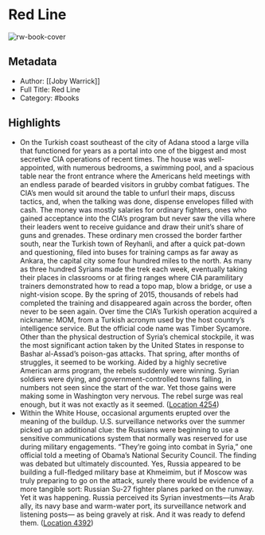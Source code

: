 # Red Line

![rw-book-cover](https://m.media-amazon.com/images/I/81-I9aghnbL._SY160.jpg)

## Metadata
- Author: [[Joby Warrick]]
- Full Title: Red Line
- Category: #books

## Highlights
- On the Turkish coast southeast of the city of Adana stood a large villa that functioned for years as a portal into one of the biggest and most secretive CIA operations of recent times. The house was well-appointed, with numerous bedrooms, a swimming pool, and a spacious table near the front entrance where the Americans held meetings with an endless parade of bearded visitors in grubby combat fatigues. The CIA’s men would sit around the table to unfurl their maps, discuss tactics, and, when the talking was done, dispense envelopes filled with cash. The money was mostly salaries for ordinary fighters, ones who gained acceptance into the CIA’s program but never saw the villa where their leaders went to receive guidance and draw their unit’s share of guns and grenades. These ordinary men crossed the border farther south, near the Turkish town of Reyhanli, and after a quick pat-down and questioning, filed into buses for training camps as far away as Ankara, the capital city some four hundred miles to the north. As many as three hundred Syrians made the trek each week, eventually taking their places in classrooms or at firing ranges where CIA paramilitary trainers demonstrated how to read a topo map, blow a bridge, or use a night-vision scope. By the spring of 2015, thousands of rebels had completed the training and disappeared again across the border, often never to be seen again. Over time the CIA’s Turkish operation acquired a nickname: MOM, from a Turkish acronym used by the host country’s intelligence service. But the official code name was Timber Sycamore. Other than the physical destruction of Syria’s chemical stockpile, it was the most significant action taken by the United States in response to Bashar al-Assad’s poison-gas attacks. That spring, after months of struggles, it seemed to be working. Aided by a highly secretive American arms program, the rebels suddenly were winning. Syrian soldiers were dying, and government-controlled towns falling, in numbers not seen since the start of the war. Yet those gains were making some in Washington very nervous. The rebel surge was real enough, but it was not exactly as it seemed. ([Location 4254](https://readwise.io/to_kindle?action=open&asin=B083RZTNBF&location=4254))
- Within the White House, occasional arguments erupted over the meaning of the buildup. U.S. surveillance networks over the summer picked up an additional clue: the Russians were beginning to use a sensitive communications system that normally was reserved for use during military engagements. “They’re going into combat in Syria,” one official told a meeting of Obama’s National Security Council. The finding was debated but ultimately discounted. Yes, Russia appeared to be building a full-fledged military base at Khmeimim, but if Moscow was truly preparing to go on the attack, surely there would be evidence of a more tangible sort: Russian Su-27 fighter planes parked on the runway. Yet it was happening. Russia perceived its Syrian investments—its Arab ally, its navy base and warm-water port, its surveillance network and listening posts— as being gravely at risk. And it was ready to defend them. ([Location 4392](https://readwise.io/to_kindle?action=open&asin=B083RZTNBF&location=4392))
